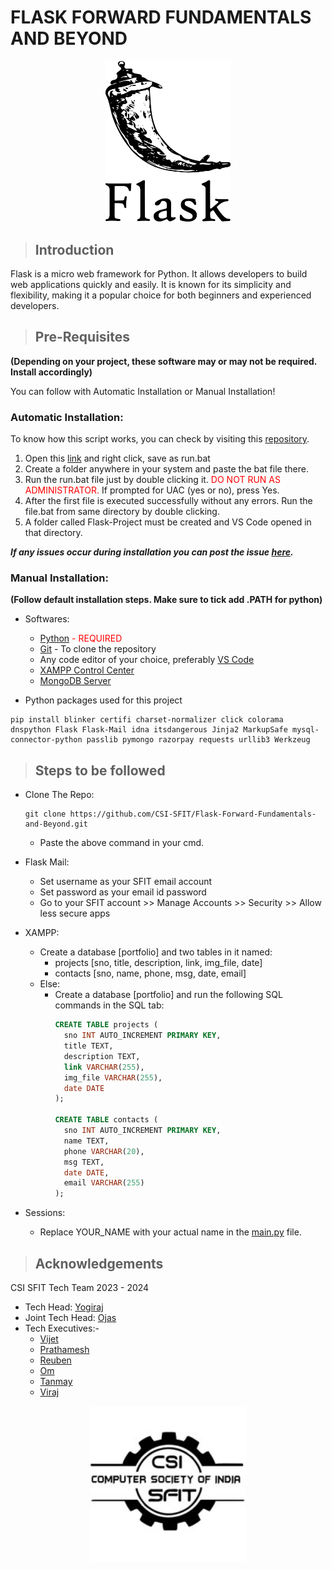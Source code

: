# FLASK FORWARD FUNDAMENTALS AND BEYOND

<p align="center">
  <img src="static/assets/img.png" width="200" />
</p>

> ## Introduction

Flask is a micro web framework for Python. It allows developers to build web applications quickly and easily. It is known for its simplicity and flexibility, making it a popular choice for both beginners and experienced developers.

> ## Pre-Requisites

**(Depending on your project, these software may or may not be required. Install accordingly)**

You can follow with Automatic Installation or Manual Installation!

### Automatic Installation:

To know how this script works, you can check by visiting this [repository](https://github.com/Tetroner9/CSI).

1. Open this [link](https://raw.githubusercontent.com/Tetroner9/CSI/main/run.bat) and right click, save as run.bat
2. Create a folder anywhere in your system and paste the bat file there.
3. Run the run.bat file just by double clicking it. <span style="color:red">DO NOT RUN AS ADMINISTRATOR.</span>
If prompted for UAC (yes or no), press Yes.
4. After the first file is executed successfully without any errors. Run the file.bat from same directory by double clicking.
5. A folder called Flask-Project must be created and VS Code opened in that directory.

***If any issues occur during installation you can post the issue [here](https://github.com/Tetroner9/CSI/issues/new).***
### Manual Installation:

**(Follow default installation steps. Make sure to tick add .PATH for python)**

- Softwares:
  - <span style="color:red">[Python](https://www.python.org/ftp/python/3.12.2/python-3.12.2-amd64.exe) - REQUIRED</span>
  - [Git](https://github.com/git-for-windows/git/releases/download/v2.44.0.windows.1/Git-2.44.0-64-bit.exe) - To clone the repository
  - Any code editor of your choice, preferably [VS Code](https://code.visualstudio.com/docs/?dv=win64user)
  - [XAMPP Control Center](https://sourceforge.net/projects/xampp/files/latest/download)
  - [MongoDB Server](https://fastdl.mongodb.org/windows/mongodb-windows-x86_64-7.0.7-signed.msi)

 - Python packages used for this project
```shell
pip install blinker certifi charset-normalizer click colorama dnspython Flask Flask-Mail idna itsdangerous Jinja2 MarkupSafe mysql-connector-python passlib pymongo razorpay requests urllib3 Werkzeug
```

> ## Steps to be followed

- Clone The Repo:
  ```shell
  git clone https://github.com/CSI-SFIT/Flask-Forward-Fundamentals-and-Beyond.git
  ```
  - Paste the above command in your cmd.

- Flask Mail:
  - Set username as your SFIT email account
  - Set password as your email id password
  - Go to your SFIT account >> Manage Accounts >> Security >> Allow less secure apps

- XAMPP:
  - Create a database [portfolio] and two tables in it named:
    - projects [sno, title, description, link, img_file, date]
    - contacts [sno, name, phone, msg, date, email]
  - Else:
    - Create a database [portfolio] and run the following SQL commands in the SQL tab:
      ```sql
      CREATE TABLE projects (
        sno INT AUTO_INCREMENT PRIMARY KEY,
        title TEXT,
        description TEXT,
        link VARCHAR(255),
        img_file VARCHAR(255),
        date DATE
      );

      CREATE TABLE contacts (
        sno INT AUTO_INCREMENT PRIMARY KEY,
        name TEXT,
        phone VARCHAR(20),
        msg TEXT,
        date DATE,
        email VARCHAR(255)
      );
      ```

- Sessions:
  - Replace YOUR_NAME with your actual name in the [main.py](main.py) file.

> ## Acknowledgements

CSI SFIT Tech Team 2023 - 2024

- Tech Head: [Yogiraj](https://github.com/yogiiieee)
- Joint Tech Head: [Ojas]()
- Tech Executives:-
  - [Vijet](https://github.com/avogadronuggies)
  - [Prathamesh](https://github.com/PrathameshDesai0409)
  - [Reuben](https://github.com/ReubenMatrix)
  - [Om](https://github.com/Tetroner9)
  - [Tanmay](https://github.com/tannmayy14)
  - [Viraj]()

<p align="center">
  <a href="https://www.csi.sfit.ac.in/">
    <img src="static/assets/img_1.png" width="250" />
  </a>
</p>
